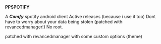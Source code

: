 **PPSPOTIFY**

A _**Comfy**_ spotify android client
Active releases (because i use it too)
Dont have to worry about your data being stolen (patched with revancedmanager!)
No root.

patched with revancedmanager
with some custom options
(theme)
